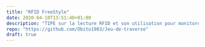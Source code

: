 ```yaml
---
title: "RFID FreeStyle"
date: 2020-04-10T13:51:40+01:00
description: "TIPE sur la lecture RFID et son utilisation pour monitorer le taux de glycémie"
repo: "https://github.com/Obito1903/Jeu-de-traverse"
draft: true
---
```


